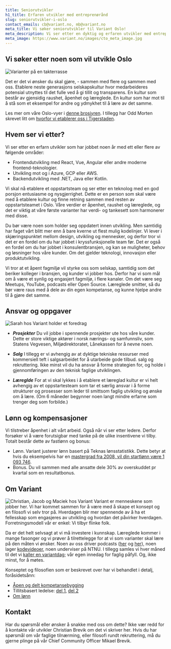 ```yaml
---
title: Seniorutvikler
h1_title: Erfaren utvikler med entreprenørånd
slug: seniorutvikler-i-oslo
contact_emails: cb@variant.no, mb@variant.no
meta_title: Vi søker seniorutvikler til Variant Oslo!
meta_description: Vi ser etter en dyktig og erfaren utvikler med entreprenørånd som kan være med å forme et nytt selskap.
meta_image: https://www.variant.no/images/cto_meta_image.jpg
---
```


## Vi søker etter noen som vil utvikle Oslo

![Varianter på en takterrasse](/images/utvikler-takterrasse.png)

Det er det vi ønsker du skal gjøre, - sammen med flere og sammen med oss. Etablere neste generasjons selskapskultur hvor medarbeideres potensial utnyttes til det fulle ved å gi tillit og transparens. En kultur som består av gjensidig raushet, åpenhet og læreglede. En kultur som har mot til å stå som et eksempel for andre og ydmykhet til å lære av det samme.

Les mer om våre Oslo-vyer i [denne brosjyren](https://variant.no/oslovyer). I tillegg har Odd Morten skrevet litt om [hvorfor vi etablerer oss i Tigerstaden](https://blog.variant.no/hei-oslo-717ea91e45b9).

## Hvem ser vi etter?

Vi ser etter en erfarn utvikler som har jobbet noen år med ett eller flere av følgende områder:

- Frontendutvikling med React, Vue, Angular eller andre moderne frontend-teknologier.
- Utvikling mot og i Azure, GCP eller AWS.
- Backendutvikling med .NET, Java eller Kotlin.

Vi skal nå etablere et oppstartsteam og ser etter en teknolog med en god porsjon entusiasme og nysgjerrighet. Dette er en person som skal være med å etablere kultur og finne retning sammen med resten av oppstartsteamet i Oslo. Våre verdier er åpenhet, raushet og læreglede, og det er viktig at våre første varianter har verdi- og tankesett som harmonerer med disse.

Du bør være noen som holder seg oppdatert innen utvikling. Men samtidig har faget vårt blitt mer enn å bare kverne ut flest mulig kodelinjer. Vi lever i skjæringspunktet mellom design, utvikling og mennesker, og derfor tror vi det er en fordel om du har jobbet i kryssfunksjonelle team før. Det er også en fordel om du har jobbet i konsulentbransjen, og kan se muligheter, behov og løsninger hos våre kunder. Om det gjelder teknologi, innovasjon eller produktutvikling.

Vi tror at et åpent fagmiljø vil styrke oss som selskap, samtidig som det beriker kolleger i bransjen, og kunder vi jobber hos. Derfor har vi som mål om å være et synlig og engasjert fagmiljø, i flere kanaler. Om det være seg Meetups, YouTube, podcasts eller Open Source. Læreglede smitter, så du bør være raus med å dele av din egen kompetanse, og kunne hjelpe andre til å gjøre det samme.

## Ansvar og oppgaver

<div class="left"><img alt="Sarah hos Variant holder et foredrag" src="/images/utvikler-sarah.png"/></div>

- **_Prosjekter_** Du vil jobbe i spennende prosjekter ute hos våre kunder. Dette er store viktige aktører i norsk nærings- og samfunnsliv, som Statens Vegvesen, Miljødirektoratet, Lånekassen for å nevne noen.
- **_Salg_** I tillegg er vi avhengig av at dyktige tekniske ressurser med kommersiell teft i salgsarbeidet for å utarbeide gode tilbud. salg og rekruttering. Ikke minst vil du ha ansvar å forme strategien for, og holde i gjennomføringen av den teknisk faglige utviklingen.

- **_Læreglde_** For at vi skal lykkes i å etablere et læreglad kultur er vi helt avhengig av et oppstartesteam som tar et særlig ansvar i å forme strukturer og prosesser som leder til smittsom faglig utvikling og ønske om å lære. (Om 6 måneder begynner noen langt mindre erfarne som trenger deg som forbilde.)

## Lønn og kompensasjoner

Vi tilstreber åpenhet i alt vårt arbeid. Også når vi ser etter ledere. Derfor forsøker vi å være forutsigbar med tanke på de ulike insentivene vi tilby. Totalt består dette av fastlønn og bonus:

- Lønn. Variant justerer lønn basert på Teknas lønsstatistikk. Dette betyr at hvis du eksempelvis har en [mastergrad fra 2008, vil din startlønn være 1 093 746](/kalkulator?year=2008&degree=masters).
- Bonus. Du vil sammen med alle ansatte dele 30% av overskuddet pr kvartal som en resultatbonus.

## Om Variant

![Christian, Jacob og Maciek hos Variant](/images/utvikler-jacob.png)
Variant er menneskene som jobber her. Vi har kommet sammen for å være med å skape et konsept og en filosofi vi selv tror på. Hverdagen blir mer spennende av å ha et fellesskap som engasjeres av utvikling og hvordan det påvirker hverdagen. Forretningsmodell vår er enkel: Vi tilbyr flinke folk.

Da er det helt selvsagt at vi må investere i kunnskap. Læreglede kommer i mange fasonger og vi prøver å tilrettelegge for at vi som varianter skal lære på den måten vi ønsker. Noen av oss driver podcasts ([her](http://bartjs.io/tag/podcast-episode/) og [her](https://kortslutning.fun/)), noen lager [kodevideoer](https://youtube.com/kodesnutt), noen underviser på NTNU. I tillegg samles vi hver måned til det vi [kaller en variantdag](https://blog.variant.no/tagged/variantdag); vår egen innedag for faglig påfyll. Og, ikke minst, for å møtes.

Konseptet og filosofien som er beskrevet over har vi behandlet i detalj, foråsidetsånn:

- [Åpen og delt kompetansebygging](https://blog.variant.no/aapen-og-delt-kompetansebygging-c229771eee93)
- Tillitsbasert ledelse: [del 1](https://blog.variant.no/tillitsbasert-ledelse-del-1-hva-og-hvorfor-86f6aa485cf9), [del 2](https://blog.variant.no/tillitsbasert-ledelse-del-2-sette-retning-449452fcc6a6)
- [Om lønn](https://blog.variant.no/bonusutbetaling-og-l%C3%B8nnsjusteringer-c6d340f0a6d)

## Kontakt

Har du spørsmål eller ønsker å snakke med oss om dette? Ikke vær redd for å kontakte vår utvikler Christian Brevik om det vi skriver her. Hvis du har spørsmål om vår faglige tilnærming, eller filosofi rundt rekruttering, må du gjerne plinge på vår Chief Community Officer Mikael Brevik.
